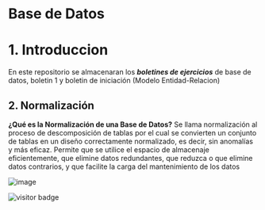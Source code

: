 # Base de Datos

# **1. Introduccion**

En este repositorio se almacenaran los **_boletines de ejercicios_** de base de datos, boletin 1 y boletin de iniciación (Modelo Entidad-Relacion)

## **2. Normalización**
**¿Qué es la Normalización de una Base de Datos?**
Se llama normalización al proceso de descomposición de tablas por el
cual se convierten un conjunto de tablas en un diseño correctamente
normalizado, es decir, sin anomalías y más eficaz. Permite que se
utilice el espacio de almacenaje eficientemente, que elimine datos
redundantes, que reduzca o que elimine datos contrarios, y que
facilite la carga del mantenimiento de los datos

![image](https://user-images.githubusercontent.com/49988347/200632973-0a0c365f-f44f-4d17-abd7-7168934aae08.png)

![visitor badge](https://visitor-badge.glitch.me/badge?page_id=migreydev.visitor-badge)


